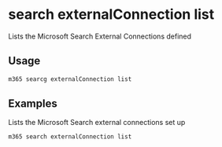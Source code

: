 # search externalConnection list

Lists the Microsoft Search External Connections defined

## Usage

```sh
m365 searcg externalConnection list
```

## Examples

Lists the Microsoft Search external connections set up

```sh
m365 search externalConnection list
```
